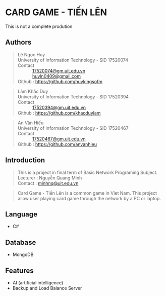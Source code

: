 # CARD GAME - TIẾN LÊN
This is not a complete prodution
## Authors
> Lê Ngọc Huy  
> University of Information Technology - SID 17520074  
> Contact  
> &ensp;&ensp;&ensp;&ensp;&ensp;&ensp; 17520074@gm.uit.edu.vn   
> &ensp;&ensp;&ensp;&ensp;&ensp;&ensp; huyln0409@gmail.com  
> Github : https://github.com/huykingsofm

> Lâm Khắc Duy  
> University of Information Technology - SID 17520394  
> Contact  
> &ensp;&ensp;&ensp;&ensp;&ensp;&ensp; 17520394@gm.uit.edu.vn   
> Github : https://github.com/khacduylam

> An Văn Hiếu  
> University of Information Technology - SID 17520467  
> Contact  
> &ensp;&ensp;&ensp;&ensp;&ensp;&ensp; 17520467@gm.uit.edu.vn   
> Github : https://github.com/anvanhieu
## Introduction
> This is a project in final term of Basic Network Programing Subject.  
> Lecturer : Nguyễn Quang Minh  
> Contact : minhnq@uit.edu.vn

> Card Game - Tiến Lên is a common game in Viet Nam. This project allow user playing card game through the network by a PC or laptop.

## Language
* C#

## Database
* MongoDB

## Features
* AI (artificial intelligence)
* Backup and Load Balance Server
